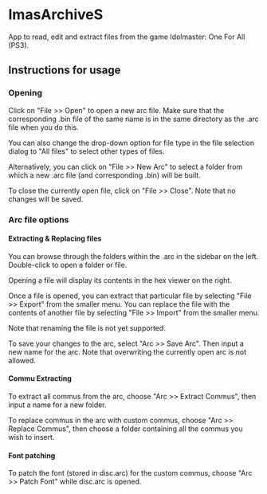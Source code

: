# ImasArchiveS
App to read, edit and extract files from the game Idolmaster: One For All (PS3).

## Instructions for usage
### Opening
Click on "File >> Open" to open a new arc file. 
Make sure that the corresponding .bin file of the same name is in the same directory as the .arc file when you do this.

You can also change the drop-down option for file type in the file selection dialog to "All files"
to select other types of files.

Alternatively, you can click on "File >> New Arc" to select a folder from which a new .arc file (and corresponding .bin)
will be built.

To close the currently open file, click on "File >> Close". Note that no changes will be saved.

### Arc file options
#### Extracting & Replacing files
You can browse through the folders within the .arc in the sidebar on the left. Double-click to open a folder or file.

Opening a file will display its contents in the hex viewer on the right.

Once a file is opened, you can extract that particular file by selecting "File >> Export" from the smaller menu.
You can replace the file with the contents of another file by selecting "File >> Import" from the smaller menu.

Note that renaming the file is not yet supported.

To save your changes to the arc, select "Arc >> Save Arc". Then input a new name for the arc. Note that overwriting the currently 
open arc is not allowed.

#### Commu Extracting
To extract all commus from the arc, choose "Arc >> Extract Commus", then input a name for a new folder.

To replace commus in the arc with custom commus, choose "Arc >> Replace Commus", 
then choose a folder containing all the commus you wish to insert.

#### Font patching
To patch the font (stored in disc.arc) for the custom commus, choose "Arc >> Patch Font"
while disc.arc is opened.